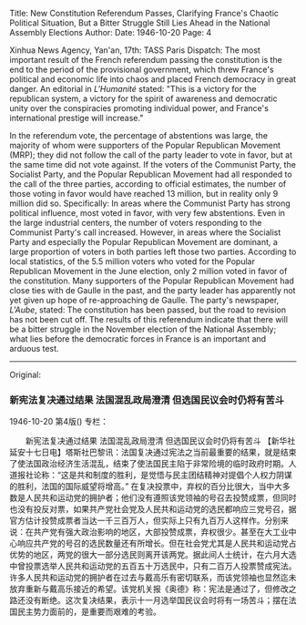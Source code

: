 Title: New Constitution Referendum Passes, Clarifying France's Chaotic Political Situation, But a Bitter Struggle Still Lies Ahead in the National Assembly Elections
Author:
Date: 1946-10-20
Page: 4

Xinhua News Agency, Yan'an, 17th: TASS Paris Dispatch: The most important result of the French referendum passing the constitution is the end to the period of the provisional government, which threw France's political and economic life into chaos and placed French democracy in great danger. An editorial in *L'Humanité* stated: "This is a victory for the republican system, a victory for the spirit of awareness and democratic unity over the conspiracies promoting individual power, and France's international prestige will increase."

In the referendum vote, the percentage of abstentions was large, the majority of whom were supporters of the Popular Republican Movement (MRP); they did not follow the call of the party leader to vote in favor, but at the same time did not vote against. If the voters of the Communist Party, the Socialist Party, and the Popular Republican Movement had all responded to the call of the three parties, according to official estimates, the number of those voting in favor would have reached 13 million, but in reality only 9 million did so. Specifically: In areas where the Communist Party has strong political influence, most voted in favor, with very few abstentions. Even in the large industrial centers, the number of voters responding to the Communist Party's call increased. However, in areas where the Socialist Party and especially the Popular Republican Movement are dominant, a large proportion of voters in both parties left those two parties. According to local statistics, of the 5.5 million voters who voted for the Popular Republican Movement in the June election, only 2 million voted in favor of the constitution. Many supporters of the Popular Republican Movement had close ties with de Gaulle in the past, and the party leader has apparently not yet given up hope of re-approaching de Gaulle. The party's newspaper, *L'Aube*, stated: The constitution has been passed, but the road to revision has not been cut off. The results of this referendum indicate that there will be a bitter struggle in the November election of the National Assembly; what lies before the democratic forces in France is an important and arduous test.



<hr /> 

Original: 


### 新宪法复决通过结果  法国混乱政局澄清  但选国民议会时仍将有苦斗

1946-10-20
第4版()
专栏：

　　新宪法复决通过结果
    法国混乱政局澄清
    但选国民议会时仍将有苦斗
    【新华社延安十七日电】塔斯社巴黎讯：法国复决通过宪法之当前最重要的结果，就是结束了使法国政治经济生活混乱，结束了使法国民主陷于非常险境的临时政府时期。人道报社论称：“这是共和制度的胜利，是觉悟与民主团结精神对提倡个人权力阴谋的胜利，法国的国际威望将增高。”
    在复决投票中，弃权的百分比很大，当中大多数是人民共和运动党的拥护者；他们没有遵照该党领袖的号召去投赞成票，但同时也没有投反对票，如果共产党社会党及人民共和运动党的选民都响应三党号召，据官方估计投赞成票者当达一千三百万人，但实际上只有九百万人这样作。分别来说：在共产党有强大政治影响的地区，大部投赞成票，弃权很少。甚至在大工业中心响应共产党的号召的选民数量还有所增长。但在社会党尤其是人民共和运动党占优势的地区，两党的很大一部分选民则离开该两党。据此间人士统计，在六月大选中曾投票选举人民共和运动党的五百五十万选民中，只有二百万人投票赞成宪法。许多人民共和运动党的拥护者在过去与戴高乐有密切联系，而该党领袖也显然迄未放弃重新与戴高乐接近的希望。该党机关报《奥德》称：宪法是通过了，但修改之路还没有断绝。这次复决结果，表示十一月选举国民议会时将有一场苦斗；摆在法国民主势力面前的，是重要而艰难的考验。
